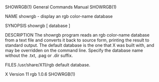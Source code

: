 SHOWRGB(1)                                                                                 General Commands Manual                                                                                 SHOWRGB(1)



NAME
       showrgb - display an rgb color-name database

SYNOPSIS
       showrgb [ database ]

DESCRIPTION
       The  showrgb  program reads an rgb color-name database from a text file and converts it back to source form, printing the result to standard output.  The default database is the one that X was built
       with, and may be overridden on the command line.  Specify the database name without the .txt, .pag or .dir suffix.

FILES
       /usr/share/X11/rgb  default database.



X Version 11                                                                                      rgb 1.0.6                                                                                        SHOWRGB(1)
